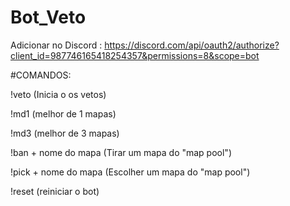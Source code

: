 # Bot_Veto
Adicionar no Discord : 
https://discord.com/api/oauth2/authorize?client_id=987746165418254357&permissions=8&scope=bot

#COMANDOS:

!veto (Inicia o os vetos)

!md1 (melhor de 1 mapas)

!md3 (melhor de 3 mapas)

!ban + nome do mapa (Tirar um mapa do "map pool")

!pick + nome do mapa (Escolher um mapa do "map pool")

!reset (reiniciar o bot)
